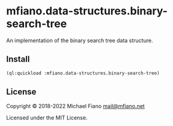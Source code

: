 # mfiano.data-structures.binary-search-tree

An implementation of the binary search tree data structure.

## Install

```lisp
(ql:quickload :mfiano.data-structures.binary-search-tree)
```

## License

Copyright © 2018-2022 Michael Fiano <mail@mfiano.net>

Licensed under the MIT License.
